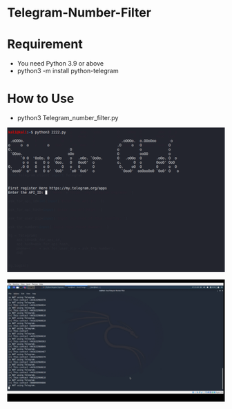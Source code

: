 # Telegram-Number-Filter
# Requirement
- You need Python 3.9 or above
- python3 -m install python-telegram

# How to Use

- python3 Telegram_number_filter.py

![](images/image.png)

![](images/image2.png)
